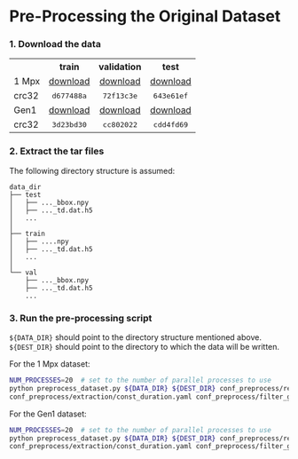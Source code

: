# Pre-Processing the Original Dataset

### 1. Download the data
<table><tbody>
<th valign="bottom"></th>
<th valign="bottom">train</th>
<th valign="bottom">validation</th>
<th valign="bottom">test</th>
<tr><td align="left">1 Mpx</td>
<td align="center"><a href="https://download.ifi.uzh.ch/rpg/RVT/datasets/gen4_tar/train.tar">download</a></td>
<td align="center"><a href="https://download.ifi.uzh.ch/rpg/RVT/datasets/gen4_tar/val.tar">download</a></td>
<td align="center"><a href="https://download.ifi.uzh.ch/rpg/RVT/datasets/gen4_tar/test.tar">download</a></td>
</tr>
<tr><td align="left">crc32</td>
<td align="center"><tt>d677488a</tt></td>
<td align="center"><tt>72f13c3e</tt></td>
<td align="center"><tt>643e61ef</tt></td>
</tr>
<tr><td align="left">Gen1</td>
<td align="center"><a href="https://download.ifi.uzh.ch/rpg/RVT/datasets/gen1_tar/train.tar">download</a></td>
<td align="center"><a href="https://download.ifi.uzh.ch/rpg/RVT/datasets/gen1_tar/val.tar">download</a></td>
<td align="center"><a href="https://download.ifi.uzh.ch/rpg/RVT/datasets/gen1_tar/test.tar">download</a></td>
</tr>
<tr><td align="left">crc32</td>
<td align="center"><tt>3d23bd30</tt></td>
<td align="center"><tt>cc802022</tt></td>
<td align="center"><tt>cdd4fd69</tt></td>
</tr>
</tbody></table>

### 2. Extract the tar files
The following directory structure is assumed:

```
data_dir
├── test
│   ├── ..._bbox.npy
│   ├── ..._td.dat.h5
│   ...
│
├── train
│   ├── ....npy
│   ├── ..._td.dat.h5
│   ...
│
└── val
    ├── ..._bbox.npy
    ├── ..._td.dat.h5
    ... 
```

### 3. Run the pre-processing script
`${DATA_DIR}` should point to the directory structure mentioned above.
`${DEST_DIR}` should point to the directory to which the data will be written.

For the 1 Mpx dataset:
```Bash
NUM_PROCESSES=20  # set to the number of parallel processes to use
python preprocess_dataset.py ${DATA_DIR} ${DEST_DIR} conf_preprocess/representation/stacked_hist.yaml \
conf_preprocess/extraction/const_duration.yaml conf_preprocess/filter_gen4.yaml -ds gen4 -np ${NUM_PROCESSES}
```

For the Gen1 dataset:
```Bash
NUM_PROCESSES=20  # set to the number of parallel processes to use
python preprocess_dataset.py ${DATA_DIR} ${DEST_DIR} conf_preprocess/representation/event_surface.yaml \
conf_preprocess/extraction/const_duration.yaml conf_preprocess/filter_gen1.yaml -ds gen1 -np ${NUM_PROCESSES}
```
